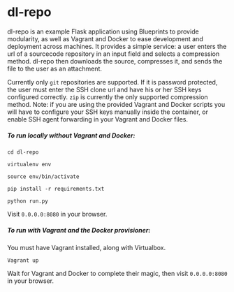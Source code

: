 # dl-repo
dl-repo is an example Flask application using Blueprints to provide modularity, as well as Vagrant and Docker to ease development and deployment across machines. It provides a simple service: a user enters the url of a sourcecode repository in an input field and selects a compression method. dl-repo then downloads the source, compresses it, and sends the file to the user as an attachment. 

Currently only `git` repositories are supported. If it is password protected, the user must enter the SSH clone url and have his or her SSH keys configured correctly. `zip` is currently the only supported compression method. Note: if you are using the provided Vagrant and Docker scripts you will have to configure your SSH keys manually inside the container, or enable SSH agent forwarding in your Vagrant and Docker files. 

##### To run locally without Vagrant and Docker: #####
`cd dl-repo`

`virtualenv env`

`source env/bin/activate`

`pip install -r requirements.txt`

`python run.py`

Visit `0.0.0.0:8080` in your browser.


##### To run with Vagrant and the Docker provisioner: #####
You must have Vagrant installed, along with Virtualbox.

`Vagrant up`

Wait for Vagrant and Docker to complete their magic, then visit `0.0.0.0:8080` in your browser.
